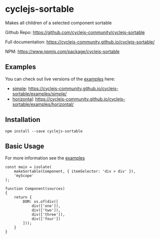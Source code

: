 # cyclejs-sortable
Makes all children of a selected component sortable

Github Repo: https://github.com/cyclejs-community/cyclejs-sortable

Full documentation: https://cyclejs-community.github.io/cyclejs-sortable/

NPM: https://www.npmjs.com/package/cyclejs-sortable

## Examples

You can check out live versions of the [examples](./examples/) here:
- [simple](./examples/simple/src/index.ts): https://cyclejs-community.github.io/cyclejs-sortable/examples/simple/
- [horizontal](./examples/horizontal/src/index.ts): https://cyclejs-community.github.io/cyclejs-sortable/examples/horizontal/

## Installation

`npm install --save cyclejs-sortable`

## Basic Usage
For more information see the [examples](https://github.com/SuperManitu/cyclejs-sortable/tree/master/examples)

```
const main = isolate(
    makeSortable(Component, { itemSelector: 'div > div' }),
    'myScope'
);

function Component(sources)
{
    return {
        DOM: xs.of(div([
            div(['one']),
            div(['two']),
            div(['three']),
            div(['four'])
        ]));
    }
}
```
